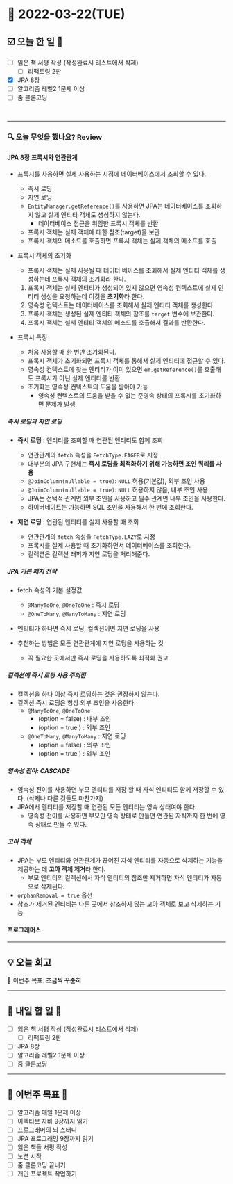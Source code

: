 # 📆 2022-03-22(TUE)

## ☑️ 오늘 한 일 📑
- [ ] 읽은 책 서평 작성 (작성완료시 리스트에서 삭제)
    - [ ] 리팩토링 2판
- [x] JPA 8장
- [ ] 알고리즘 레벨2 1문제 이상
- [ ] 줌 클론코딩

<br>

***

### 🔍️ 오늘 무엇을 했나요? Review
#### JPA 8장 프록시와 연관관계 
- 프록시를 사용하면 실제 사용하는 시점에 데이터베이스에서 조회할 수 있다. 
  - 즉시 로딩 
  - 지연 로딩 
  - `EntityManager.getReference()`를 사용하면 JPA는 데이터베이스를 조회하지 않고 실제 엔티티 객체도 생성하지 않는다. 
    - 데이터베이스 접근을 위임한 프록시 객체를 반환
  - 프록시 객체는 실제 객체에 대한 참조(target)을 보관
  - 프록시 객체의 메소드를 호출하면 프록시 객체는 실제 객체의 메소드를 호출
- 프록시 객체의 초기화 
  - 프록시 객체는 실제 사용될 때 데이터 베이스를 조회해서 실제 엔티티 객체를 생성하는데 프록시 객체의 초기화라 한다. 
  1. 프록시 객체는 실제 엔티티가 생성되어 있지 않으면 영속성 컨텍스트에 실제 인티티 생성을 요청하는데 이것을 **초기화**라 한다. 
  2. 영속성 컨텍스트는 데이터베이스를 조회해서 실제 엔티티 객체를 생성한다. 
  3. 프록시 객체는 생성된 실제 엔티티 객체의 참조를 `target` 변수에 보관한다. 
  4. 프록시 객체는 실제 엔티티 객체의 메소드를 호출해서 결과를 반환한다. 
  
- 프록시 특징 
  - 처음 사용할 때 한 번만 초기화된다. 
  - 프록시 객체가 초기화되면 프록시 객체를 통해서 실제 엔티티에 접근할 수 있다. 
  - 영속성 컨텍스트에 찾는 엔티티가 이미 있으면 `em.getReference()`를 호출해도 프록시가 아닌 실제 엔티티를 반환
  - 초기화는 영속성 컨텍스트의 도움을 받아야 가능
    - 영속성 컨텍스트의 도움을 받을 수 없는 준영속 상태의 프록시를 초기화하면 문제가 발생
  
##### 즉시 로딩과 지연 로딩
- **즉시 로딩** : 엔티티를 조회할 때 연관된 엔티티도 함께 조회
  - 연관관계의 `fetch` 속성을 `FetchType.EAGER`로 지정
  - 대부분의 JPA 구현체는 **즉시 로딩을 최적화하기 위해 가능하면 조인 쿼리를 사용**
  - `@JoinColumn(nullable = true)`: `NULL` 허용(기본값), 외부 조인 사용
  - `@JoinColumn(nullable = true)`: `NULL` 허용하지 않음, 내부 조인 사용
  - JPA는 선택적 관계면 외부 조인을 사용하고 필수 관계면 내부 조인을 사용한다.
  - 하이버네이트는 가능하면 SQL 조인을 사용해서 한 번에 조회한다. 
  
- **지연 로딩** : 연관된 엔티티를 실제 사용할 때 조회 
  - 연관관계의 `fetch` 속성을 `FetchType.LAZY`로 지정
  - 프록시를 실제 사용할 때 초기화하면서 데이터베이스를 조회한다.
  - 컬렉션은 컬렉션 래퍼가 지연 로딩을 처리해준다. 
  
##### JPA 기본 페치 전략
- fetch 속성의 기본 설정값 
  - `@ManyToOne`, `@OneToOne` : 즉시 로딩
  - `@OneToMany`, `@ManyToMany` : 지연 로딩
  
- 엔티티가 하나면 즉시 로딩, 컬렉션이면 지연 로딩을 사용 
- 추천하는 방법은 모든 연관관계에 지연 로딩을 사용하는 것 
  - 꼭 필요한 곳에서만 즉시 로딩을 사용하도록 최적화 권고 
  
##### 컬렉션에 즉시 로딩 사용 주의점
- 컬렉션을 하나 이상 즉시 로딩하는 것은 권장하지 않는다. 
- 컬렉션 즉시 로딩은 항상 외부 조인을 사용한다. 
  - `@ManyToOne`, `@OneToOne` 
    - (option = false) : 내부 조인
    - (option = true ) : 외부 조인
  - `@OneToMany`, `@ManyToMany` : 지연 로딩
    - (option = false) : 외부 조인
    - (option = true ) : 외부 조인

##### 영속성 전이: CASCADE 
- 영속성 전이를 사용하면 부모 엔티티를 저장 할 때 자식 엔티티도 함께 저장할 수 있다. (삭제나 다른 것들도 마찬가지)
- JPA에서 엔티티를 저장할 때 연관된 모든 엔티티는 영속 상태여야 한다. 
  - 영속성 전이를 사용하면 부모만 영속 상태로 만들면 연관된 자식까지 한 번에 영속 상태로 만들 수 있다.
  
##### 고아 객체 
- JPA는 부모 엔티티와 연관관계가 끊어진 자식 엔티티를 자동으로 삭제하는 기능을 제공하는 데 **고아 객체 제거**라 한다. 
  - 부모 엔티티의 컬렉션에서 자식 엔티티의 참조만 제거하면 자식 엔티티가 자동으로 삭제된다.
- `orphanRemoval = true` 옵션 
- 참조가 제거된 엔티티는 다른 곳에서 참조하지 않는 고아 객체로 보고 삭제하는 기능 

#### 프로그래머스 
***

## 💡 오늘 회고


🎯 이번주 목표: **조금씩 꾸준히**

***

## 🎯 내일 할 일 🎯
- [ ] 읽은 책 서평 작성 (작성완료시 리스트에서 삭제)
    - [ ] 리팩토링 2판
- [ ] JPA 8장
- [ ] 알고리즘 레벨2 1문제 이상
- [ ] 줌 클론코딩

***

## 🏁 이번주 목표 🏁
- [ ] 알고리즘 매일 1문제 이상
- [ ] 이펙티브 자바 9장까지 읽기
- [ ] 프로그래머의 뇌 스터디
- [ ] JPA 프로그래밍 9장까지 읽기
- [ ] 읽은 책들 서평 작성
- [ ] 노션 시작
- [ ] 줌 클론코딩 끝내기
- [ ] 개인 프로젝트 작업하기 